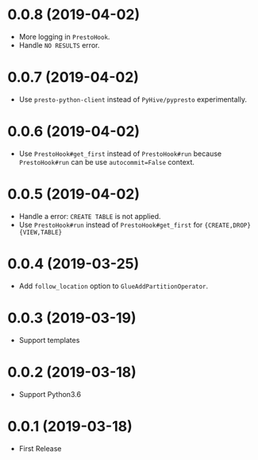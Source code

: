 0.0.8 (2019-04-02)
==================

* More logging in `PrestoHook`.
* Handle `NO RESULTS` error.

0.0.7 (2019-04-02)
==================

* Use `presto-python-client` instead of `PyHive/pypresto` experimentally.

0.0.6 (2019-04-02)
==================

* Use `PrestoHook#get_first` instead of `PrestoHook#run` because `PrestoHook#run` can be use `autocommit=False` context.

0.0.5 (2019-04-02)
==================

* Handle a error: `CREATE TABLE` is not applied.
* Use `PrestoHook#run` instead of `PrestoHook#get_first` for `{CREATE,DROP} {VIEW,TABLE}`

0.0.4 (2019-03-25)
==================

* Add `follow_location` option to `GlueAddPartitionOperator`.

0.0.3 (2019-03-19)
==================

* Support templates

0.0.2 (2019-03-18)
==================

* Support Python3.6

0.0.1 (2019-03-18)
==================

* First Release
